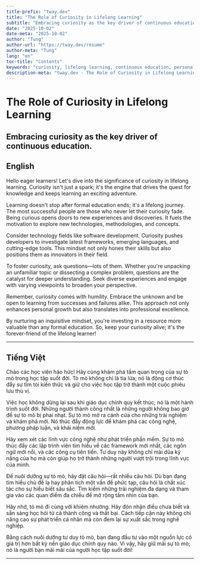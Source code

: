 ```yaml
---
title-prefix: "tway.dev"
title: "The Role of Curiosity in Lifelong Learning"
subtitle: "Embracing curiosity as the key driver of continuous education."
date: "2025-10-02"
date-meta: "2025-10-02"
author: "Tung"
author-url: "https://tway.dev/resume"
author-meta: "Tung"
lang: "en"
toc-title: "Contents"
keywords: "curiosity, lifelong learning, continuous education, personal growth, skill development"
description-meta: "tway.dev - The Role of Curiosity in Lifelong Learning - Embracing curiosity as the key driver of continuous education."
---
```


# The Role of Curiosity in Lifelong Learning
## Embracing curiosity as the key driver of continuous education.

## English
Hello eager learners! Let's dive into the significance of curiosity in lifelong learning. Curiosity isn't just a spark; it's the engine that drives the quest for knowledge and keeps learning an exciting adventure.

Learning doesn't stop after formal education ends; it's a lifelong journey. The most successful people are those who never let their curiosity fade. Being curious opens doors to new experiences and discoveries. It fuels the motivation to explore new technologies, methodologies, and concepts. 

Consider technology fields like software development. Curiosity pushes developers to investigate latest frameworks, emerging languages, and cutting-edge tools. This mindset not only hones their skills but also positions them as innovators in their field.

To foster curiosity, ask questions—lots of them. Whether you're unpacking an unfamiliar topic or dissecting a complex problem, questions are the catalyst for deeper understanding. Seek diverse experiences and engage with varying viewpoints to broaden your perspective.

Remember, curiosity comes with humility. Embrace the unknown and be open to learning from successes and failures alike. This approach not only enhances personal growth but also translates into professional excellence.

By nurturing an inquisitive mindset, you're investing in a resource more valuable than any formal education. So, keep your curiosity alive; it's the forever-friend of the lifelong learner!

---

## Tiếng Việt
Chào các học viên háo hức! Hãy cùng khám phá tầm quan trọng của sự tò mò trong học tập suốt đời. Tò mò không chỉ là tia lửa; nó là động cơ thúc đẩy sự tìm tòi kiến thức và giữ cho việc học tập trở thành một cuộc phiêu lưu thú vị.

Việc học không dừng lại sau khi giáo dục chính quy kết thúc; nó là một hành trình suốt đời. Những người thành công nhất là những người không bao giờ để sự tò mò bị phai nhạt. Sự tò mò mở ra cánh cửa cho những trải nghiệm và khám phá mới. Nó thúc đẩy động lực để khám phá các công nghệ, phương pháp luận, và khái niệm mới.

Hãy xem xét các lĩnh vực công nghệ như phát triển phần mềm. Sự tò mò thúc đẩy các lập trình viên tìm hiểu về các framework mới nhất, các ngôn ngữ mới nổi, và các công cụ tiên tiến. Tư duy này không chỉ mài dũa kỹ năng của họ mà còn giúp họ trở thành những người vượt trội trong lĩnh vực của mình.

Để nuôi dưỡng sự tò mò, hãy đặt câu hỏi—rất nhiều câu hỏi. Dù bạn đang tìm hiểu chủ đề lạ hay phân tích một vấn đề phức tạp, câu hỏi là chất xúc tác cho sự hiểu biết sâu sắc. Tìm kiếm những trải nghiệm đa dạng và tham gia vào các quan điểm đa chiều để mở rộng tầm nhìn của bạn.

Hãy nhớ, tò mò đi cùng với khiêm nhường. Hãy đón nhận điều chưa biết và sẵn sàng học hỏi từ cả thành công và thất bại. Cách tiếp cận này không chỉ nâng cao sự phát triển cá nhân mà còn đem lại sự xuất sắc trong nghề nghiệp.

Bằng cách nuôi dưỡng tư duy tò mò, bạn đang đầu tư vào một nguồn lực có giá trị hơn bất kỳ nền giáo dục chính quy nào. Vì vậy, hãy giữ mãi sự tò mò; nó là người bạn mãi mãi của người học tập suốt đời!

---